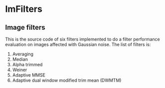 ImFilters
=========

Image filters
--------------

This is the source code of six filters implemented to do a filter performance evaluation
on images affected with Gaussian noise. The list of filters is:

1. Averaging
2. Median
3. Alpha trimmed
4. Weiner
5. Adaptive MMSE
6. Adaptive dual window modified trim mean (DWMTM)
